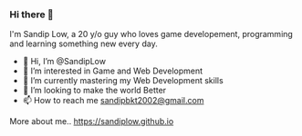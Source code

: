 ### Hi there 👋

I'm Sandip Low, a 20 y/o guy who loves game developement, programming and learning something new every day.

- 👋 Hi, I’m @SandipLow
- 👀 I’m interested in Game and Web Development
- 🌱 I’m currently mastering my Web Development skills
- 💞️ I’m looking to make the world Better
- 📫 How to reach me sandipbkt2002@gmail.com

More about me.. https://sandiplow.github.io
